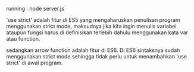 running : node server.js

'use strict' adalah fitur di ES5 yang mengaharuskan penulisan program menggunakan strict mode, maksudnya jika kita ingin menulis variabel ataupun fungsi harus di definisikan terlebih dahulu menggunakan kata var atau function.

sedangkan arrow function adalah fitur di ES6. Di ES6 sintaksnya sudah menggunakan strict mode sehingga tidak perlu untuk menambahkan 'use strict' di awal program.
